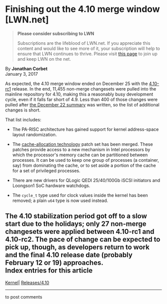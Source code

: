 # Finishing out the 4.10 merge window [LWN.net]

> **Please consider subscribing to LWN**
> 
> Subscriptions are the lifeblood of LWN.net. If you appreciate this content and would like to see more of it, your subscription will help to ensure that LWN continues to thrive. Please visit [this page](/Promo/nst-nag1/subscribe) to join up and keep LWN on the net. 

By **Jonathan Corbet**  
January 3, 2017 

As expected, the 4.10 merge window ended on December 25 with the [4.10-rc1](/Articles/710185/) release. In the end, 11,455 non-merge changesets were pulled into the mainline repository for 4.10, making this a reasonably busy development cycle, even if it falls far short of 4.9. Less than 400 of those changes were pulled after [the December 22 summary](/Articles/709556/) was written, so the list of additional changes is short. 

That list includes: 

  * The PA-RISC architecture has gained support for kernel address-space layout randomization. 

  * The [cache-allocation technology](/Articles/694800/) patch set has been merged. These patches provide access to a new mechanism in Intel processors by which the processor's memory cache can be partitioned between processes. It can be used to keep one group of processes (a container, say) from dominating the cache, or to set aside a portion of the cache for a set of privileged processes. 

  * There are new drivers for QLogic QEDI 25/40/100Gb iSCSI initiators and Loongson1 SoC hardware watchdogs. 

  * The `cycle_t` type used for clock values inside the kernel has been removed; a plain `u64` type is now used instead. 




The 4.10 stabilization period got off to a slow start due to the holidays; only 27 non-merge changesets were applied between 4.10-rc1 and 4.10-rc2. The pace of change can be expected to pick up, though, as developers return to work and the final 4.10 release date (probably February 12 or 19) approaches.  
Index entries for this article  
---  
[Kernel](/Kernel/Index)| [Releases/4.10](/Kernel/Index#Releases-4.10)  
  


* * *

to post comments 
